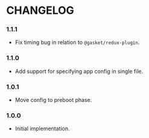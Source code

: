 # CHANGELOG

### 1.1.1

- Fix timing bug in relation to `@gasket/redux-plugin`.

### 1.1.0

- Add support for specifying app config in single file.

### 1.0.1

- Move config to preboot phase.

### 1.0.0

- Initial implementation.
